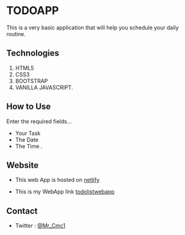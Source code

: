 # TODOAPP 
This is a very basic application that will help you schedule your daily routine. 

## Technologies 
1. HTML5
2. CSS3
4. BOOTSTRAP
5. VANILLA JAVASCRIPT.

## How to Use
Enter the required fields...

* Your Task
* The Date
* The Time .

## Website

* This web App is hosted on [netlify](https://netlify.com)

* This is my WebApp link [todolistwebapp](https://todolistwebapp.netlify.com)

## Contact 
* Twitter : [@Mr_Cmc1](https://twitter.com/Mr_Cmc1?s=08)



